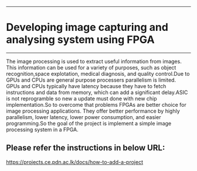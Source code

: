 ___
# Developing image capturing and analysing system using FPGA
___
The image processing is used to extract useful information from images. This information can be used for a variety of purposes, such as object recognition,space explotation, medical diagnosis, and quality control.Due to GPUs and CPUs are general purpose processers parallelism is limited. GPUs and CPUs typically have latency because they have to fetch instructions and data from memory, which can add a significant delay.ASIC is not reprogramble so new a update must done with new chip implementation.So to overcome that problems FPGAs are better choice for image processing applications. They offer better performance by highly parallelism, lower latency, lower power consumption, and easier programming.So the goal of the project is implement a simple image processing system in a FPGA.

## Please refer the instructions in below URL:

https://projects.ce.pdn.ac.lk/docs/how-to-add-a-project
